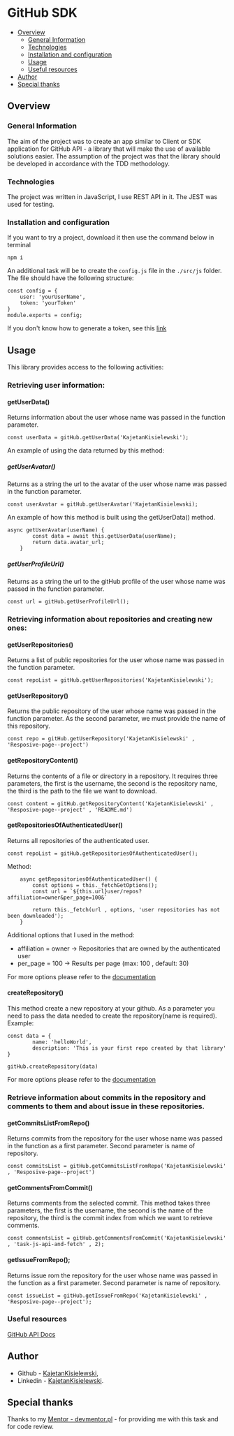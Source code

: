 # GitHub SDK

- [Overview](#overview)
  - [General Information](#general-information)
  - [Technologies](#technologies)
  - [Installation and configuration](#installation-and-configuration)
  - [Usage](#usage)
  - [Useful resources](#Useful-resources)
- [Author](#author)
- [Special thanks](#special-thanks)

## Overview

### General Information
The aim of the project was to create an app similar to Client or SDK application for GitHub API - a library that will make the use of available solutions easier. The assumption of the project was that the library should be developed in accordance with the TDD methodology.

### Technologies

The project was written in JavaScript, I use REST API in it. The JEST was used for testing.

### Installation and configuration

If you want to try a project, download it then use the command below in terminal

````
npm i
````

An additional task will be to create the `config.js` file in the `./src/js` folder. The file should have the following structure:

````
const config = {
    user: 'yourUserName',
    token: 'yourToken'
}
module.exports = config;
````


If you don't know how to generate a token, see this [link](https://docs.github.com/en/authentication/keeping-your-account-and-data-secure/creating-a-personal-access-token)


## Usage

This library provides access to the following activities:

### Retrieving user information:

#### getUserData()

Returns information about the user whose name was passed in the function parameter.

````
const userData = gitHub.getUserData('KajetanKisielewski');
````

An example of using the data returned by this method:

##### getUserAvatar()

Returns as a string the url to the avatar of the user whose name was passed in the function parameter.

````
const userAvatar = gitHub.getUserAvatar('KajetanKisielewski);
````

An example of how this method is built using the getUserData() method.

````
async getUserAvatar(userName) {
        const data = await this.getUserData(userName);
        return data.avatar_url;
    }
````

##### getUserProfileUrl()

Returns as a string the url to the gitHub profile of the user whose name was passed in the function parameter.

````
const url = gitHub.getUserProfileUrl();
````


### Retrieving information about repositories and creating new ones:


#### getUserRepositories()

Returns a list of public repositories for the user whose name was passed in the function parameter.

````
const repoList = gitHub.getUserRepositories('KajetanKisielewski');
````

#### getUserRepository()

Returns the public repository of the user whose name was passed in the function parameter. As the second parameter, we must provide the name of this repository.


````
const repo = gitHub.getUserRepository('KajetanKisielewski' , 'Resposive-page--project')
````

#### getRepositoryContent()

Returns the contents of a file or directory in a repository. It requires three parameters, the first is the username, the second is the repository name, the third is the path to the file we want to download.

````
const content = gitHub.getRepositoryContent('KajetanKisielewski' , 'Resposive-page--project' , 'README.md')
````

#### getRepositoriesOfAuthenticatedUser()

Returns all repositories of the authenticated user.

````
const repoList = gitHub.getRepositoriesOfAuthenticatedUser();
````

Method:

````
    async getRepositoriesOfAuthenticatedUser() {
        const options = this._fetchGetOptions();
        const url = `${this.url}user/repos?affiliation=owner&per_page=100&`

        return this._fetch(url , options, 'user repositories has not been downloaded');
    }
````

Additional options that I used in the method:

 - affiliation = owner  -> Repositories that are owned by the authenticated user
 - per_page = 100  -> Results per page (max: 100 , default: 30)


For more options please refer to the [documentation](https://docs.github.com/en/rest/reference/repos#list-repositories-for-the-authenticated-user)


#### createRepository()

This method create a new repository at your github. As a parameter you need to pass the data needed to create the repository(name is required). Example:

````
const data = {
        name: 'helloWorld',
        description: 'This is your first repo created by that library'
}

gitHub.createRepository(data)
````

For more options please refer to the [documentation](https://docs.github.com/en/rest/reference/repos#create-a-repository-for-the-authenticated-user)



### Retrieve information about commits in the repository and comments to them and about issue in these repositories.


#### getCommitsListFromRepo()

Returns commits from the repository for the user whose name was passed in the function as a first parameter. Second parameter is name of repository.


````
const commitsList = gitHub.getCommitsListFromRepo('KajetanKisielewski' , 'Resposive-page--project')
````

#### getCommentsFromCommit()

Returns comments from the selected commit. This method takes three parameters, the first is the username, the second is the name of the repository, the third is the commit index from which we want to retrieve comments.

````
const commentsList = gitHub.getCommentsFromCommit('KajetanKisielewski' , 'task-js-api-and-fetch' , 2);
````


#### getIssueFromRepo();

Returns issue rom the repository for the user whose name was passed in the function as a first parameter. Second parameter is name of repository.

````
const issueList = gitHub.getIssueFromRepo('KajetanKisielewski' , 'Resposive-page--project');
````

### Useful resources

[GitHub API Docs](https://docs.github.com/en/rest)


## Author

* Github - [KajetanKisielewski](https://github.com/KajetanKisielewski),
* Linkedin - [KajetanKisielewski](https://www.linkedin.com/in/kajetan-kisielewski-157b60208/).


## Special thanks

Thanks to my [Mentor - devmentor.pl](https://devmentor.pl/) - for providing me with this task and for code review.